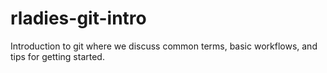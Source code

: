 # rladies-git-intro
Introduction to git where we discuss common terms, basic workflows, and tips for getting started.
